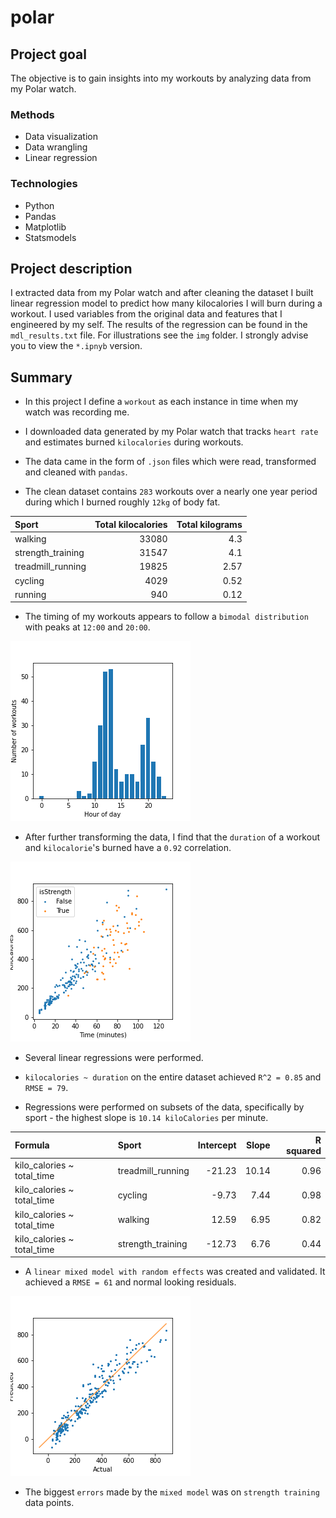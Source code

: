 # polar

## Project goal
The objective is to gain insights into my workouts by analyzing data from my Polar watch.

### Methods
* Data visualization
* Data wrangling
* Linear regression

### Technologies
* Python
* Pandas
* Matplotlib
* Statsmodels

## Project description
I extracted data from my Polar watch and after cleaning the dataset I built linear regression model to predict how many kilocalories I will burn during a workout. I used variables from the original data and features that I engineered by my self. The results of the regression can be found in the `mdl_results.txt` file. For illustrations see the `img` folder. I strongly advise you to view the `*.ipnyb` version.

## Summary
* In this project I define a `workout` as each instance in time when my watch was recording me.

* I downloaded data generated by my Polar watch that tracks `heart rate` and estimates burned `kilocalories` during workouts.

* The data came in the form of `.json` files which were read, transformed and cleaned with `pandas`. 

* The clean dataset contains `283` workouts over a nearly one year period during which I burned roughly `12kg` of body fat.

| Sport             |   Total kilocalories |   Total kilograms |
|:------------------|---------------------:|------------------:|
| walking           |                33080 |              4.3  |
| strength_training |                31547 |              4.1  |
| treadmill_running |                19825 |              2.57 |
| cycling           |                 4029 |              0.52 |
| running           |                  940 |              0.12 |

* The timing of my workouts appears to follow a `bimodal distribution` with peaks at `12:00` and `20:00`.

![image](https://github.com/besiobu/data-science-portfolio/blob/master/polar/img/workouts_by_hour_of_day.png)

* After further transforming the data, I find that the `duration` of a workout and `kilocalorie`'s burned have a `0.92` correlation. 

![image](https://github.com/besiobu/data-science-portfolio/blob/master/polar/img/time_vs_kilocalories_scatter_by_strength.png)

* Several linear regressions were performed. 

* `kilocalories ~ duration` on the entire dataset achieved `R^2 = 0.85` and `RMSE = 79`.

* Regressions were performed on subsets of the data, specifically by sport - the highest slope is `10.14 kiloCalories` per minute.

| Formula                  | Sport             |   Intercept |   Slope |   R squared |
|:-------------------------|:------------------|------------:|--------:|------------:|
| kilo_calories ~ total_time | treadmill_running |      -21.23 |   10.14 |        0.96 |
| kilo_calories ~ total_time | cycling           |       -9.73 |    7.44 |        0.98 |
| kilo_calories ~ total_time | walking           |       12.59 |    6.95 |        0.82 |
| kilo_calories ~ total_time | strength_training |      -12.73 |    6.76 |        0.44 |

* A `linear mixed model with random effects` was created and validated. It achieved a `RMSE = 61` and normal looking residuals.

![image](https://github.com/besiobu/data-science-portfolio/blob/master/polar/img/mdl_predicted_vs_actual.png)

* The biggest `errors` made by the `mixed model` was on `strength training` data points.